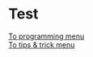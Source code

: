 # Test

[To programming menu](/pages/programming-pages/index.md)<br>
[To tips & trick menu](/pages/tipsntrick-pages/index.md)